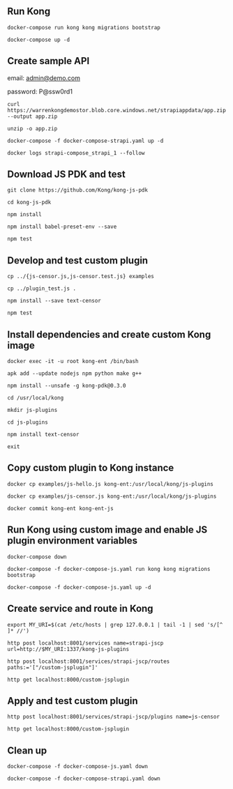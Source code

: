 ## Run Kong

```
docker-compose run kong kong migrations bootstrap

docker-compose up -d
```

## Create sample API

email: admin@demo.com

password: P@ssw0rd1

```
curl https://warrenkongdemostor.blob.core.windows.net/strapiappdata/app.zip --output app.zip

unzip -o app.zip

docker-compose -f docker-compose-strapi.yaml up -d

docker logs strapi-compose_strapi_1 --follow
```

## Download JS PDK and test

```
git clone https://github.com/Kong/kong-js-pdk

cd kong-js-pdk

npm install

npm install babel-preset-env --save

npm test
```

## Develop and test custom plugin

```
cp ../{js-censor.js,js-censor.test.js} examples

cp ../plugin_test.js .

npm install --save text-censor

npm test
```

## Install dependencies and create custom Kong image

```
docker exec -it -u root kong-ent /bin/bash

apk add --update nodejs npm python make g++

npm install --unsafe -g kong-pdk@0.3.0

cd /usr/local/kong

mkdir js-plugins

cd js-plugins

npm install text-censor

exit
```

## Copy custom plugin to Kong instance

```
docker cp examples/js-hello.js kong-ent:/usr/local/kong/js-plugins

docker cp examples/js-censor.js kong-ent:/usr/local/kong/js-plugins

docker commit kong-ent kong-ent-js
```

## Run Kong using custom image and enable JS plugin environment variables

```
docker-compose down

docker-compose -f docker-compose-js.yaml run kong kong migrations bootstrap

docker-compose -f docker-compose-js.yaml up -d
```

## Create service and route in Kong

```
export MY_URI=$(cat /etc/hosts | grep 127.0.0.1 | tail -1 | sed 's/[^ ]* //')

http post localhost:8001/services name=strapi-jscp url=http://$MY_URI:1337/kong-js-plugins

http post localhost:8001/services/strapi-jscp/routes paths:='["/custom-jsplugin"]'

http get localhost:8000/custom-jsplugin
```

## Apply and test custom plugin

```
http post localhost:8001/services/strapi-jscp/plugins name=js-censor

http get localhost:8000/custom-jsplugin
```

## Clean up

```
docker-compose -f docker-compose-js.yaml down

docker-compose -f docker-compose-strapi.yaml down
```


